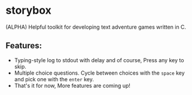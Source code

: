 # storybox
(ALPHA) Helpful toolkit for developing text adventure games written in C.

## Features:
- Typing-style log to stdout with delay and of course, Press any key to skip.
- Multiple choice questions. Cycle between choices with the `space` key and pick one with the `enter` key.
- That's it for now, More features are coming up!